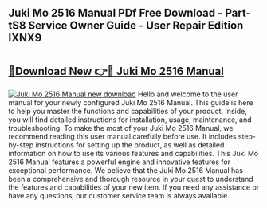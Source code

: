 ## Juki Mo 2516 Manual PDf Free Download - Part-tS8 Service Owner Guide - User Repair Edition IXNX9

# <h2><a href="http://bc16267.oget.top/?id=Juki+Mo+2516+Manual">🔗Download New 👉🔴 Juki Mo 2516 Manual</a></h2>

[![Juki Mo 2516 Manual new download](https://i.imgur.com/5g1atiW.png)](http://bc16267.oget.top/?id=Juki+Mo+2516+Manual)
Hello and welcome to the user manual for your newly configured Juki Mo 2516 Manual. This guide is here to help you master the functions and capabilities of your product. Inside, you will find detailed instructions for installation, usage, maintenance, and troubleshooting. To make the most of your Juki Mo 2516 Manual, we recommend reading this user manual carefully before use. It includes step-by-step instructions for setting up the product, as well as detailed information on how to use its various features and capabilities. This Juki Mo 2516 Manual features a powerful engine and innovative features for exceptional performance. We believe that the Juki Mo 2516 Manual has been a comprehensive and thorough resource in your quest to understand the features and capabilities of your new item. If you need any assistance or have any questions, our customer service team is always available.
